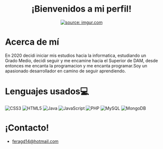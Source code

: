 <h1 align="center">¡Bienvenidos a mi perfil!</h1>
<p align="center">
  <a href="https://imgur.com/xyWYmYc"><img src="https://i.imgur.com/xyWYmYc.png" title="source: imgur.com" /></a>
</p>

<h1>Acerca de mí</h1>

En 2020 decidi iniciar mis estudios hacia la informatica, estudiando un Grado Medio, decidi seguir y me encamine hacia el Superior de DAM, desde entonces me encanta la programacion y me encanta programar.Soy un apasionado desarrollador  en camino de seguir aprendiendo.

<h1>Lenguajes usados💻</h1> 

![CSS3](https://img.shields.io/badge/css3-%231572B6.svg?style=for-the-badge&logo=css3&logoColor=white) ![HTML5](https://img.shields.io/badge/html5-%23E34F26.svg?style=for-the-badge&logo=html5&logoColor=white) ![Java](https://img.shields.io/badge/java-%23ED8B00.svg?style=for-the-badge&logo=java&logoColor=white) ![JavaScript](https://img.shields.io/badge/javascript-%23323330.svg?style=for-the-badge&logo=javascript&logoColor=%23F7DF1E) ![PHP](https://img.shields.io/badge/php-%23777BB4.svg?style=for-the-badge&logo=php&logoColor=white) ![MySQL](https://img.shields.io/badge/mysql-%2300f.svg?style=for-the-badge&logo=mysql&logoColor=white) ![MongoDB](https://img.shields.io/badge/MongoDB-%234ea94b.svg?style=for-the-badge&logo=mongodb&logoColor=white)

<h1>¡Contacto!</h1>

- feragd14@hotmail.com


